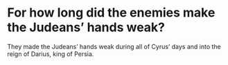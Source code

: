# For how long did the enemies make the Judeans’ hands weak?

They made the Judeans’ hands weak during all of Cyrus’ days and into the reign of Darius, king of Persia.
